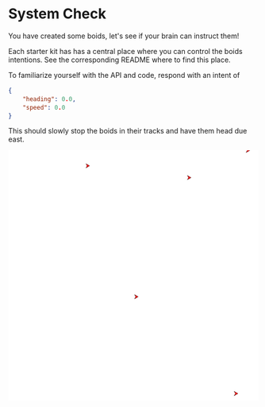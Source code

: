 # System Check
You have created some boids, let's see if your brain can instruct them!

Each starter kit has has a central place where you can control the boids 
intentions. See the corresponding README where to find this place.

To familiarize yourself with the API and code, respond with an intent of

```json
{
    "heading": 0.0,
    "speed": 0.0
}
```

This should slowly stop the boids in their tracks and have them head due east.

![System check; getting ready to head due east](../image/system_check.png)